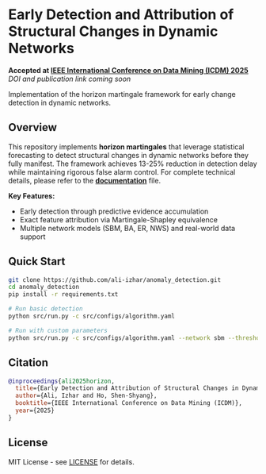 # Early Detection and Attribution of Structural Changes in Dynamic Networks

**Accepted at [IEEE International Conference on Data Mining (ICDM) 2025](https://www3.cs.stonybrook.edu/~icdm2025/index.html)**  
*DOI and publication link coming soon*

Implementation of the horizon martingale framework for early change detection in dynamic networks.

## Overview

This repository implements **horizon martingales** that leverage statistical forecasting to detect structural changes in dynamic networks before they fully manifest. The framework achieves 13-25% reduction in detection delay while maintaining rigorous false alarm control. For complete technical details, please refer to the **[documentation](DOCS.md)** file.

**Key Features:**
- Early detection through predictive evidence accumulation
- Exact feature attribution via Martingale-Shapley equivalence  
- Multiple network models (SBM, BA, ER, NWS) and real-world data support

## Quick Start

```bash
git clone https://github.com/ali-izhar/anomaly_detection.git
cd anomaly_detection
pip install -r requirements.txt

# Run basic detection
python src/run.py -c src/configs/algorithm.yaml

# Run with custom parameters
python src/run.py -c src/configs/algorithm.yaml --network sbm --threshold 50
```

## Citation

```bibtex
@inproceedings{ali2025horizon,
  title={Early Detection and Attribution of Structural Changes in Dynamic Networks},
  author={Ali, Izhar and Ho, Shen-Shyang},
  booktitle={IEEE International Conference on Data Mining (ICDM)},
  year={2025}
}
```

## License

MIT License - see [LICENSE](LICENSE) for details.